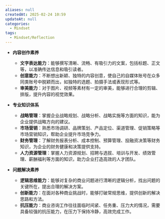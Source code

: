 ```yaml
---
aliases: null
createdAt: 2025-02-24 10:59
updateAt: null
categories:
  - Mindset
tags:
  - Mindset/Reflection
---
```



- **内容创作素养** 
    - **文字表达能力**：能够撰写清晰、流畅、有吸引力的文案，包括标题、正文等，以准确传达信息和吸引读者。 
    - **创意能力**：不断想出新颖、独特的内容创意，使自己的自媒体账号在众多同类账号中脱颖而出，如独特的选题、拍摄手法或表现形式等。 
    - **审美能力**：对于图片、视频等素材有一定的审美，能够进行合理的剪辑、排版，提升内容的视觉效果。 

- **专业知识体系** 
    - **战略管理**：掌握企业战略规划、战略分析、战略实施等方面的知识，能为企业提供战略方向的建议。 
    - **市场营销**：熟悉市场调研、品牌策划、产品定位、渠道管理、促销策略等市场营销知识，帮助企业提升市场竞争力。 
    - **财务管理**：了解财务报表分析、成本控制、预算管理、投融资决策等财务知识，为企业的财务健康和决策提供支持。 
    - **人力资源管理**：掌握人力资源规划、招聘与选拔、培训与开发、绩效管理、薪酬福利等方面的知识，助力企业打造高效的人才团队。 

- **问题解决素养** 
    - **逻辑思维能力**：能够对复杂的商业问题进行清晰的逻辑分析，找出问题的关键所在，提出合理的解决方案。 
    - **创新能力**：在面对各种商业挑战时，能够打破常规思维，提供创新的解决思路和方法。 
    - **抗压能力**：商业咨询工作往往面临时间紧、任务重、压力大的情况，需要具备较强的抗压能力，在压力下保持冷静，高效完成工作。 

